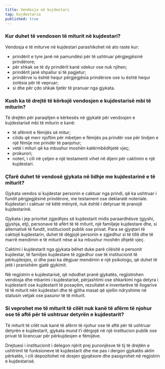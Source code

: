 ```yaml
---
title: Vendosja në kujdestari
tag: kujdestaria
published: true
---
```


### Kur duhet të vendosen të miturit në kujdestari?

Vendosja e të miturve në kujdestari parashikohet në ato raste kur:

* prindërit e tyre janë në pamundësi për të ushtruar përgjegjësinë prindërore;
* për shkak se të dy prindërit kanë vdekur ose nuk njihen;
* prindërit janë shpallur si të pagjetur;
* prindërve iu është hequr përgjegjësia prindërore ose iu është hequr zotësia për të vepruar;
* si dhe për çdo shkak tjetër të pranuar nga gjykata.

### Kush ka të drejtë të kërkojë vendosjen e kujdestarisë mbi të miturin?

Të drejtën për paraqitjen e kërkesës në gjykatë për vendosjen e kujdestarisë mbi të miturin e kanë:

* të afërmit e fëmijës së mitur;
* cilido që merr njoftim për mbetjen e fëmijës pa prindër ose për lindjen e një fëmije me prindër të panjohur;
* vetë i mituri që ka mbushur moshën katërmbëdhjetë vjeç;
* prokurori;
* noteri, i cili në çeljen e një testamenti vihet në dijeni për caktimin e një kujdestari.

### Çfarë duhet të vendosë gjykata në lidhje me kujdestarinë e të miturit?

Gjykata vendos si kujdestar personin e caktuar nga prindi, që ka ushtruar i fundit përgjegjësinë prindërore, me testament ose deklaratë noteriale. Kujdestari i caktuar në këtë mënyrë, nuk është i detyruar të pranojë kujdestarinë.

Gjykata i jep prioritet zgjedhjes së kujdestarit midis paraardhësve (gjyshi, gjyshja, etj), personave të afërt të të miturit, një familjeje kujdestare dhe, si alternativë të fundit, institucionit publik ose privat. Para se gjyqtari të caktojë kujdestarin, duhet të dëgjojë personin e zgjedhur si të tillë dhe të marrë mendimin e të miturit nëse ai ka mbushur moshën dhjetë vjeç.

Caktimi i kujdestarit nga gjykata bëhet duke parë cilësitë e personit kujdestar, të familjes kujdestare të zgjedhur ose të institucionit të përkujdesjes, si dhe pasi ka dëgjuar mendimin e një psikologu, që duhet të jetë i pranishëm gjatë gjykimit.

Në regjistrin e kujdestarisë, që ndodhet pranë gjykatës, regjistrohen vendosja dhe mbarimi i kujdestarisë, përjashtimi ose shkarkimi nga detyra i kujdestarit ose kujdestarit të posaçëm, rezultatet e inventarëve të llogarive të të miturit nën kujdestari dhe të gjitha masat që sjellin ndryshime në statusin vetjak ose pasuror të të miturit.

### Si veprohet me të miturit të cilët nuk kanë të afërm të njohur ose të aftë për të ushtruar detyrën e kujdestarit?

Të miturit të cilët nuk kanë të afërm të njohur ose të aftë për të ushtruar detyrën e kujdestarit, gjykata mund t’i dërgojë në një institucion publik ose privat të licencuar për përkujdesjen e fëmijëve.

Drejtuesi i institucionit i delegon njërit prej punonjësve të tij të drejtën e ushtrimit të funksioneve të  kujdestarit dhe me pas i dergon gjykatës aktin përkatës, i cili depozitohet në dosjen gjyqësore dhe pasqyrohet në regjistrin e kujdestarisë.

